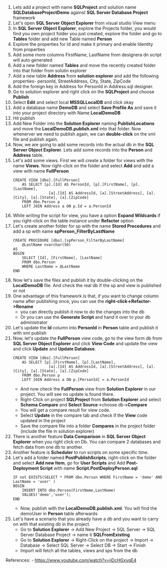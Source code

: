 1. Lets add a project with name **SQLProject** and solution name **SQLDatabaseProjectDemo** against **SQL Server Database Project** framework
2. Let's open **SQL Server Object Explorer** from visual studio View menu
3. In **SQL Server Object Explorer**, explore the Projects folder, you would find you own project folder you just created, explore the folder and go to **Tables** folder and add new Table named **Person**
4. Explore the properties for Id and make it primary and enable Identity from properties
5. Add some more columns FirstName, LastName from designera dn script will auto generated
6. Add a new folder named **Tables** and move the recently created folder into that folder from solutin explorer
7. Add a new table **Address** from **solution explorer** and add the following properties- personId, StreetAddress, City, State, ZipCode 
8. Add the foreign key in Address for PersonId in Address.sql designer. 
9. Go to solution explorer and right click on the **SQLProject** and choose **Publish**
10. Select **Edit** and select local **MSSQLLocalDB** and click okay
11. Add a database name **DemoDB** and select **Save Profile As** and save it into your project directory with Name **LocalDemoDB**
12. Hit publish
13. Add New Folder into the **Solution Explorer** naming **PublishLocations** and move the **LocalDemoDB.publish.xml** into that folder. Now whenerver we need to publish again, we can **double-click** on the xml file and publish again.
14. Now, we are going to add some records into the actual db in the **SQL Server Object Explorer**. Lets add some records into the **Person** and **Address** table.
15. Let's add some views. First we will create a folder for views with the name **Views**. Now right-click on the folder and select **Add** and add a view with name **FullPerson**
    ```
    CREATE VIEW [dbo].[FullPerson]
        AS SELECT [p].[Id] AS PersonId, [p].[FirstName], [p].[LastName], 
                    [a].[Id] AS AddressId, [a].[StreetAddress], [a].[City], [a].[State], [a].[ZipCode]
        FROM dbo.Person p
        LEFT JOIN Address a ON p.Id = a.PersonId
    ```
16. While writing the script for view, you have a option **Expand Wildcards** if you right-click on the table instance under **Refactor** option
17. Let's create another folder for sp with the name **Stored Procedures** and add a sp with name **spPerson_FilterByLastName**
    ```
    CREATE PROCEDURE [dbo].[spPerson_FilterByLastName]
        @LastName nvarchar(50)
    AS
    BEGIN
        SELECT [Id], [FirstName], [LastName]
        FROM dbo.Person
        WHERE LastName = @LastName
    END
    ```
18. Now let's save the files and publish it by double-clicking on the **LocalDemoDB** file. And check the real db if the sp and view is published or not
19. One advantage of this framework is that, if you want to change column name after publishing once, you can use the **right-click->Refactor->Rename**
    - you can directly publish it now to do the changes into the db
    - Or you can use the **Generate Script** and hand it over to your db administrator
20. Let's update the **Id** column into **PersonId** in **Person** table and publish it with xml publish
21. Now, let's update the **FullPerson** view code, go to the view form db from **SQL Server Object Explorer** and click **View Code** and update the view and click **Update** and **Update Database**. 
    ```
    CREATE VIEW [dbo].[FullPerson]
        AS SELECT [p].[FirstName], [p].[LastName], 
                    [a].[Id] AS AddressId, [a].[StreetAddress], [a].[City], [a].[State], [a].[ZipCode]
        FROM dbo.Person p
        LEFT JOIN Address a ON p.[PersonId] = a.PersonId
    ```
    - And now check the **FullPerson** view from **Solution Explorer** in our project. You will see no update is found there.
    - Right-Click on project **SQLProject** from **Solution Explorer** and select **Schema Compare** and **Select Source**->choose db->**Compare**
    - You will get a compare result for view code. 
    - Select **Update** in the compare tab and check if the **View** code updated in the project
    - Save the compare file into a folder **Compares** in the project folder (include the file in solution explorer)
22. There is another feature **Data Comparison** in **SQL Server Object Explorer** when you right click on Db. You can compare 2 databases and fetch data from one db to another.
23. Another feature is **Scheduler** to run scripts on some specific time. 
24. Let's add a folder named **PostPublishScripts**, right-click on the folder and select **Add new Item**, go for **User Scripts** and Add **Post-Deployment Script** with name **Script.PostDeployPerson.sql**
    ```
    IF not EXISTS(SELECT * FROM dbo.Person WHERE FirstName = 'demo' AND LastName = 'user' )
    BEGIN
        INSERT INTO dbo.Person(FirstName,LastName)
        VALUES('demo','user');
    END
    ```
    - Now, publish with the **LocalDemoDB.publish.xml**. You will find the demoUser in **Person** table afterwards
25. Let's have a scenario that you already have a db and you want to carry on with that existing db in the project. 
    - Go to **Solution Explorer** -> Add New Project -> SQL Server -> SQL Server Database Project -> name it **SQLFromExisting**
    - Go to **Solution Explorer** -> Right-Click on the project -> Import -> Database -> Select SQL Server -> Select DB -> Start -> Finish
    - Import will fetch all the tables, views and sps from the db



References:
            - https://www.youtube.com/watch?v=ijDcHGxyqE4
